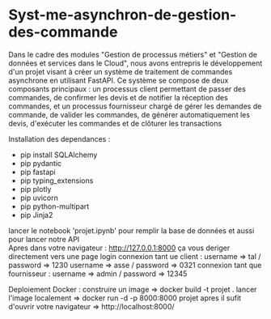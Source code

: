 # Syst-me-asynchron-de-gestion-des-commande

Dans le cadre des modules "Gestion de processus métiers" et "Gestion de données et services dans le Cloud", nous avons entrepris le développement d'un projet visant à créer un système de traitement de commandes asynchrone en utilisant FastAPI. Ce système se compose de deux composants principaux : un processus client permettant de passer des commandes, de confirmer les devis et de notifier la réception des commandes, et un processus fournisseur chargé de gérer les demandes de commande, de valider les commandes, de générer automatiquement les devis, d'exécuter les commandes et de clôturer les transactions

Installation des dependances : 

   - pip install SQLAlchemy
   - pip pydantic
   - pip fastapi
   - pip typing_extensions
   - pip plotly
   - pip uvicorn
   - pip python-multipart
   - pip Jinja2

lancer le notebook 'projet.ipynb' pour remplir la base de données et aussi pour lancer notre API  
Apres dans votre navigateur : http://127.0.0.1:8000 ça vous deriger directement vers une page login
connexion tant ue client : username => tal / password => 1230
                           username => asse / password => 0321
connexion tant que fournisseur : username => admin / password => 12345

Deploiement Docker :
  construire un image => docker build -t projet .
  lancer l'image localement => docker run -d -p 8000:8000 projet
  apres il sufit d'ouvrir votre navigateur => http://localhost:8000/


